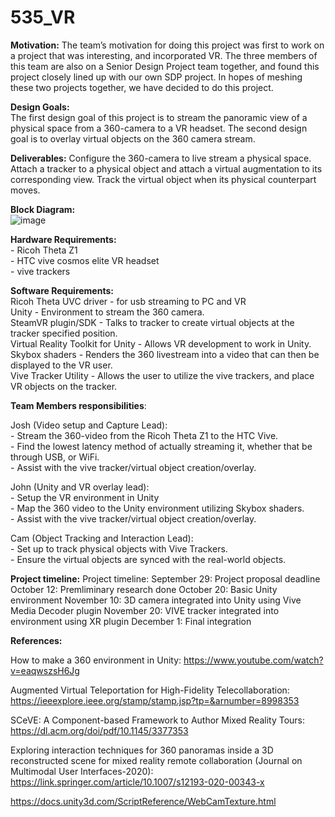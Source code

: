 # 535_VR
**Motivation:** 
    The team’s motivation for doing this project was first to work on a project that was interesting, and incorporated VR. The three members of this team are also on a Senior Design Project team together, and found this project closely lined up with our own SDP project. In hopes of meshing these two projects together, we have decided to do this project. 

**Design Goals:**  
    The first design goal of this project is to stream the panoramic view of a physical space from a 360-camera to a VR headset. The second design goal is to overlay virtual objects on the 360 camera stream. 

**Deliverables:**
    Configure the 360-camera to live stream a physical space.
    Attach a tracker to a physical object and attach a virtual augmentation to its corresponding view.
    Track the virtual object when its physical counterpart moves.

**Block Diagram:**  
![image](https://github.com/user-attachments/assets/9f4a1055-2d96-4a10-aa49-0fae1402d19e)


**Hardware Requirements:**   
    - Ricoh Theta Z1  
    - HTC vive cosmos elite VR headset  
    - vive trackers  

**Software Requirements:**  
    Ricoh Theta UVC driver 
      - for usb streaming to PC and VR   
    Unity
      - Environment to stream the 360 camera.   
    SteamVR plugin/SDK
      - Talks to tracker to create virtual objects at the tracker specified position.  
    Virtual Reality Toolkit for Unity 
      - Allows VR development to work in Unity.  
    Skybox shaders
      - Renders the 360 livestream into a video that can then be displayed to the VR user.   
    Vive Tracker Utility
      - Allows the user to utilize the vive trackers, and place VR objects on the tracker.   

**Team Members responsibilities**:

Josh (Video setup and Capture Lead):  
    - Stream the 360-video from the Ricoh Theta Z1 to the HTC Vive.  
    - Find the lowest latency method of actually streaming it, whether that be through USB, or WiFi.   
    - Assist with the vive tracker/virtual object creation/overlay.  

John (Unity and VR overlay lead):  
    - Setup the VR environment in Unity  
    - Map the 360 video to the Unity environment utilizing Skybox shaders.  
    - Assist with the vive tracker/virtual object creation/overlay.  

Cam (Object Tracking and Interaction Lead):  
    - Set up to track physical objects with Vive Trackers.   
    - Ensure the virtual objects are synced with the real-world objects.   

**Project timeline:** 
Project timeline: 
September 29: Project proposal deadline
October 12: Premliminary research done
October 20: Basic Unity environment
November 10: 3D camera integrated into Unity using Vive Media Decoder plugin
November 20: VIVE tracker integrated into environment using XR plugin
December 1: Final integration

**References:**  

How to make a 360 environment in Unity: 
    https://www.youtube.com/watch?v=eaqwszsH6Jg

Augmented Virtual Teleportation for High-Fidelity Telecollaboration: 
    https://ieeexplore.ieee.org/stamp/stamp.jsp?tp=&arnumber=8998353

SCeVE: A Component-based Framework to Author Mixed Reality Tours: 
    https://dl.acm.org/doi/pdf/10.1145/3377353

Exploring interaction techniques for 360 panoramas inside a 3D reconstructed scene for mixed reality remote collaboration (Journal on Multimodal User Interfaces-2020): 
    https://link.springer.com/article/10.1007/s12193-020-00343-x

https://docs.unity3d.com/ScriptReference/WebCamTexture.html

